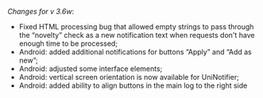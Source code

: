 _Changes for v 3.6w_:
- Fixed HTML processing bug that allowed empty strings to pass through the “novelty” check as a new notification text when requests don't have enough time to be processed;
- Android: added additional notifications for buttons “Apply” and “Add as new”; 
- Android: adjusted some interface elements;
- Android: vertical screen orientation is now available for UniNotifier;
- Android: added ability to align buttons in the main log to the right side

